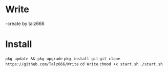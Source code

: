 # Write
-create by talz666

# Install
`pkg update && pkg upgrade`
`pkg install git`
`git clone https://github.com/Talz666/Write`
`cd Write`
`chmod +x start.sh`
`./start.sh`
